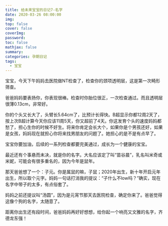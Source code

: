 ```yaml
---
title: 给未来宝宝的日记7-名字
date: 2020-03-26 08:00:00
img: 
top: false
cover: false
coverImg: 
password: 
toc: false
mathjax: false
summary: 
categories: 孕期日记
tags:
  - 宝宝
---
```


宝宝，今天下午妈妈去医院做NT检查了，检查你的颈项透明层，这是第一次畸形筛查。

爸爸妈妈要表扬你，你表现很棒。检查时你胎位很正，一次检查通过。而且透明层很薄0.13cm，非常好。

你的个头又长大了，头臂长5.64cm了，比预计长得快。B超显示你都12周2天了，按上次B超计算今天你应该11周5天，你又超前了4天。你这发育个头的速度妈妈都愁了，担心生你的时候不好生。将来你肯定会长大个，如果你是个男孩还好，如果是女孩，妈妈现在就担心你将来找男朋友的问题了。她担心的是不是有点早了。

宝宝你要加油，后续的一系列检查都要完美通过，成长为一个健康的宝宝。

最近还有个事悬而未决，就是你的名字。大名应该定了叫“苗谷晨”，乳名叫米奇或米妮，可能会有很多重名的，因为今年是鼠年。

那天爸爸想了一个：子元。你是属鼠的嘛，子鼠；2020年出生，新十年开启元年出生，所以取个元字。妈妈一句话打消我的提议：“子什么不low吗？”确实，现在名字中带子的太多，有点俗套了。

妈妈之前还提议叫“汤圆”，因为是元宵节那天去医院检查，确定你来了。爸爸觉得这像个狗的名字，太随意了。

距离你出生还有段时间，爸爸妈妈再好好想想，给你起一个响亮又文雅的名字，齐德龙东强！